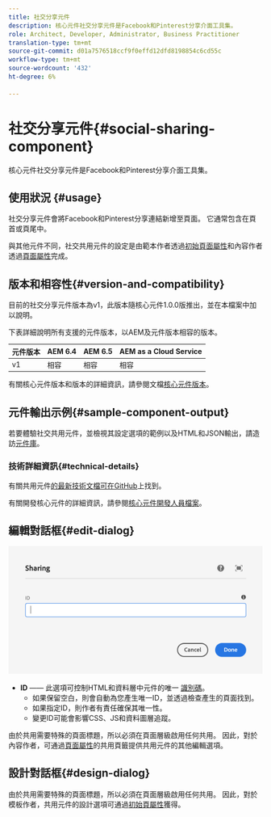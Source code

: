 ```yaml
---
title: 社交分享元件
description: 核心元件社交分享元件是Facebook和Pinterest分享介面工具集。
role: Architect, Developer, Administrator, Business Practitioner
translation-type: tm+mt
source-git-commit: d01a7576518ccf9f0effd12dfd8198854c6cd55c
workflow-type: tm+mt
source-wordcount: '432'
ht-degree: 6%

---
```



# 社交分享元件{#social-sharing-component}

核心元件社交分享元件是Facebook和Pinterest分享介面工具集。

## 使用狀況 {#usage}

社交分享元件會將Facebook和Pinterest分享連結新增至頁面。 它通常包含在頁首或頁尾中。

與其他元件不同，社交共用元件的設定是由範本作者透過[初始頁面屬性](https://docs.adobe.com/content/help/en/experience-manager-cloud-service/sites/authoring/features/templates.html)和內容作者透過[頁面屬性](https://docs.adobe.com/content/help/zh-Hant/experience-manager-cloud-service/sites/authoring/fundamentals/page-properties.html)完成。

## 版本和相容性{#version-and-compatibility}

目前的社交分享元件版本為v1，此版本隨核心元件1.0.0版推出，並在本檔案中加以說明。

下表詳細說明所有支援的元件版本，以AEM及元件版本相容的版本。

| 元件版本 | AEM 6.4 | AEM 6.5 | AEM as a Cloud Service  |
|--- |--- |--- |---|
| v1 | 相容 | 相容 | 相容 |

有關核心元件版本和版本的詳細資訊，請參閱文檔[核心元件版本](/help/versions.md)。

## 元件輸出示例{#sample-component-output}

若要體驗社交共用元件，並檢視其設定選項的範例以及HTML和JSON輸出，請造訪[元件庫](https://adobe.com/go/aem_cmp_library_sharing)。

### 技術詳細資訊{#technical-details}

有關共用元件[的最新技術文檔可在GitHub](https://adobe.com/go/aem_cmp_tech_sharing_v1)上找到。

有關開發核心元件的詳細資訊，請參閱[核心元件開發人員檔案](/help/developing/overview.md)。

## 編輯對話框{#edit-dialog}

![共用元件的編輯對話框](/help/assets/sharing-edit.png)

* **ID**  —— 此選項可控制HTML和資料層中元件的唯一 [識別碼](/help/developing/data-layer/overview.md)。
   * 如果保留空白，則會自動為您產生唯一ID，並透過檢查產生的頁面找到。
   * 如果指定ID，則作者有責任確保其唯一性。
   * 變更ID可能會影響CSS、JS和資料圖層追蹤。

由於共用需要特殊的頁面標題，所以必須在頁面層級啟用任何共用。 因此，對於內容作者，可通過[頁面屬性](https://docs.adobe.com/content/help/en/experience-manager-cloud-service/sites/authoring/fundamentals/page-properties.html)的共用頁籤提供共用元件的其他編輯選項。

## 設計對話框{#design-dialog}

由於共用需要特殊的頁面標題，所以必須在頁面層級啟用任何共用。 因此，對於模板作者，共用元件的設計選項可通過[初始頁屬性](https://docs.adobe.com/content/help/en/experience-manager-cloud-service/sites/authoring/features/templates.html)獲得。
